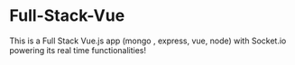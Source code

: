 # Full-Stack-Vue
This is a Full Stack Vue.js app (mongo , express, vue, node) with Socket.io powering its real time functionalities!
